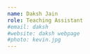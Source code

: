 ```yaml
---
name: Daksh Jain
role: Teaching Assistant
#email: daksh
#website: daksh webpage
#photo: kevin.jpg
---
```



